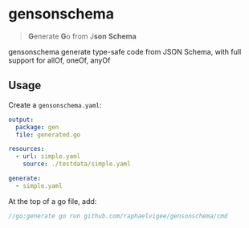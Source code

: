 # gensonschema

> **G**enerate **G**o from J**son** **Schema**

gensonschema generate type-safe code from JSON Schema, with full support for allOf, oneOf, anyOf

## Usage

Create a `gensonschema.yaml`:
```yaml
output:
  package: gen
  file: generated.go

resources:
  - url: simple.yaml
    source: ./testdata/simple.yaml

generate:
  - simple.yaml
```

At the top of a go file, add:
```go
//go:generate go run github.com/raphaelvigee/gensonschema/cmd
```
